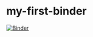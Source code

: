 # my-first-binder
[![Binder](https://mybinder.org/badge_logo.svg)](https://mybinder.org/v2/gh/TiphaineROB/my-first-binder/HEAD)
